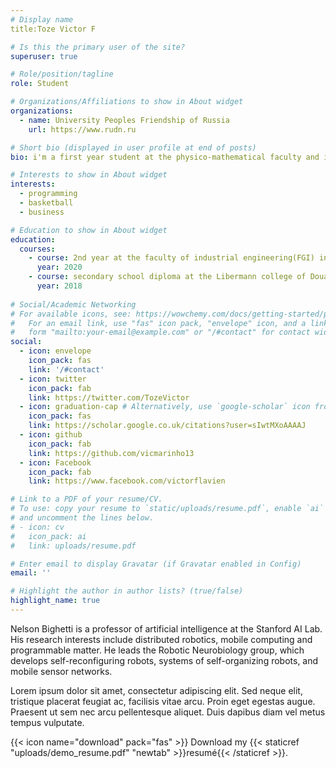 ```yaml
---
# Display name
title:Toze Victor F

# Is this the primary user of the site?
superuser: true

# Role/position/tagline
role: Student 

# Organizations/Affiliations to show in About widget
organizations:
  - name: University Peoples Friendship of Russia
    url: https://www.rudn.ru

# Short bio (displayed in user profile at end of posts)
bio: i'm a first year student at the physico-mathematical faculty and i'm learning programming and development

# Interests to show in About widget
interests:
  - programming
  - basketball
  - business

# Education to show in About widget
education:
  courses:
    - course: 2nd year at the faculty of industrial engineering(FGI) in Douala
      year: 2020
    - course: secondary school diploma at the Libermann college of Douala in Cameroon
      year: 2018
  
# Social/Academic Networking
# For available icons, see: https://wowchemy.com/docs/getting-started/page-builder/#icons
#   For an email link, use "fas" icon pack, "envelope" icon, and a link in the
#   form "mailto:your-email@example.com" or "/#contact" for contact widget.
social:
  - icon: envelope
    icon_pack: fas
    link: '/#contact'
  - icon: twitter
    icon_pack: fab
    link: https://twitter.com/TozeVictor
  - icon: graduation-cap # Alternatively, use `google-scholar` icon from `ai` icon pack
    icon_pack: fas
    link: https://scholar.google.co.uk/citations?user=sIwtMXoAAAAJ
  - icon: github
    icon_pack: fab
    link: https://github.com/vicmarinho13
  - icon: Facebook
    icon_pack: fab
    link: https://www.facebook.com/victorflavien

# Link to a PDF of your resume/CV.
# To use: copy your resume to `static/uploads/resume.pdf`, enable `ai` icons in `params.toml`,
# and uncomment the lines below.
# - icon: cv
#   icon_pack: ai
#   link: uploads/resume.pdf

# Enter email to display Gravatar (if Gravatar enabled in Config)
email: ''

# Highlight the author in author lists? (true/false)
highlight_name: true
---
```


Nelson Bighetti is a professor of artificial intelligence at the Stanford AI Lab. His research interests include distributed robotics, mobile computing and programmable matter. He leads the Robotic Neurobiology group, which develops self-reconfiguring robots, systems of self-organizing robots, and mobile sensor networks.

Lorem ipsum dolor sit amet, consectetur adipiscing elit. Sed neque elit, tristique placerat feugiat ac, facilisis vitae arcu. Proin eget egestas augue. Praesent ut sem nec arcu pellentesque aliquet. Duis dapibus diam vel metus tempus vulputate.

{{< icon name="download" pack="fas" >}} Download my {{< staticref "uploads/demo_resume.pdf" "newtab" >}}resumé{{< /staticref >}}.
